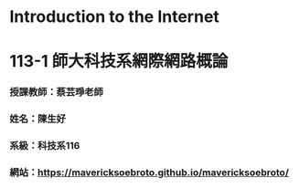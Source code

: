 # Introduction to the Internet

# 113-1 師大科技系網際網路概論

### 授課教師：蔡芸琤老師
### 姓名：陳生好
### 系級：科技系116
### 網站：https://mavericksoebroto.github.io/mavericksoebroto/

